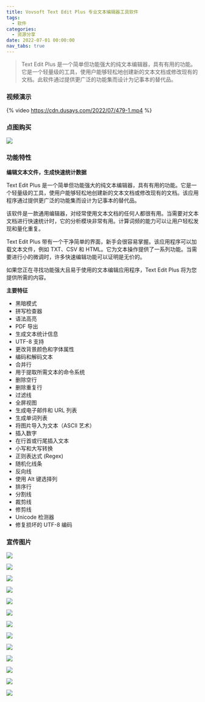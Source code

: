 ```yaml
---
title: Vovsoft Text Edit Plus 专业文本编辑器工具软件
tags:
  - 软件
categories:
  - 资源分享
date: 2022-07-01 00:00:00
nav_tabs: true
---
```


> Text Edit Plus 是一个简单但功能强大的纯文本编辑器，具有有用的功能。它是一个轻量级的工具，使用户能够轻松地创建新的文本文档或修改现有的文档。此软件通过提供更广泛的功能集而设计为记事本的替代品。

<!-- more -->

### 视频演示

{% video https://cdn.dusays.com/2022/07/479-1.mp4 %}

### 点图购买

[![](https://cdn.dusays.com/2022/07/479-1.png)](https://r-g.io/DpqOl2)

### 功能特性

**编辑文本文件，生成快速统计数据**

Text Edit Plus 是一个简单但功能强大的纯文本编辑器，具有有用的功能。它是一个轻量级的工具，使用户能够轻松地创建新的文本文档或修改现有的文档。该应用程序通过提供更广泛的功能集而设计为记事本的替代品。

该软件是一款通用编辑器，对经常使用文本文档的任何人都很有用。当需要对文本文档进行快速统计时，它的分析模块非常有用。计算词频的能力可以让用户轻松发现和量化重复。

Text Edit Plus 带有一个干净简单的界面，新手会很容易掌握。该应用程序可以加载文本文件，例如 TXT、CSV 和 HTML。它为文本操作提供了一系列功能。当需要进行小的微调时，许多快速编辑功能可以证明是无价的。

如果您正在寻找功能强大且易于使用的文本编辑应用程序，Text Edit Plus 将为您提供所需的内容。

**主要特征**

* 黑暗模式
* 拼写检查器
* 语法高亮
* PDF 导出
* 生成文本统计信息
* UTF-8 支持
* 更改背景颜色和字体属性
* 编码和解码文本
* 合并行
* 用于提取所需文本的命令系统
* 删除空行
* 删除重复行
* 过滤线
* 全屏视图
* 生成电子邮件和 URL 列表
* 生成单词列表
* 将图片导入为文本（ASCII 艺术）
* 插入数字
* 在行首或行尾插入文本
* 小写和大写转换
* 正则表达式 (Regex)
* 随机化线条
* 反向线
* 使用 Alt 键选择列
* 排序行
* 分割线
* 裁剪线
* 修剪线
* Unicode 检测器
* 修复损坏的 UTF-8 编码

### 宣传图片

![](https://cdn.dusays.com/2022/07/479-2.png)

![](https://cdn.dusays.com/2022/07/479-3.png)

![](https://cdn.dusays.com/2022/07/479-4.png)

![](https://cdn.dusays.com/2022/07/479-5.png)

![](https://cdn.dusays.com/2022/07/479-6.png)

![](https://cdn.dusays.com/2022/07/479-7.png)

![](https://cdn.dusays.com/2022/07/479-8.png)

![](https://cdn.dusays.com/2022/07/479-9.png)

![](https://cdn.dusays.com/2022/07/479-10.png)

![](https://cdn.dusays.com/2022/07/479-11.png)

![](https://cdn.dusays.com/2022/07/479-12.png)

![](https://cdn.dusays.com/2022/07/479-13.png)

![](https://cdn.dusays.com/2022/07/479-14.png)
